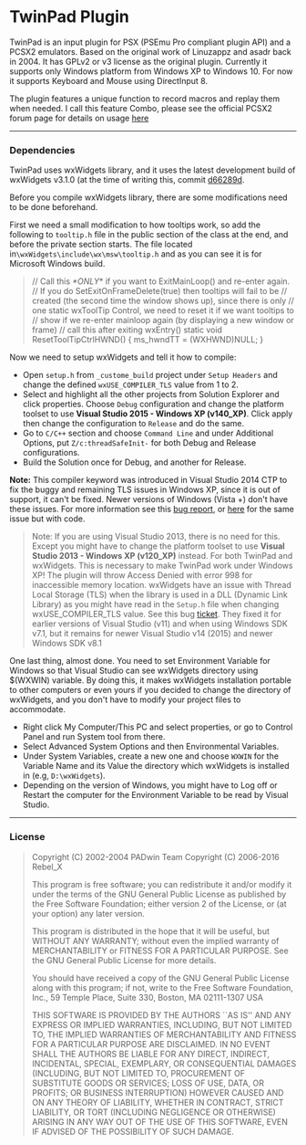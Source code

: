 TwinPad Plugin
=
TwinPad is an input plugin for PSX (PSEmu Pro compliant plugin API) and a PCSX2 emulators. Based on the original work of Linuzappz and asadr back in 2004. It has GPLv2 or v3 license as the original plugin. Currently it supports only Windows platform from Windows XP to Windows 10. For now it supports Keyboard and Mouse using DirectInput 8.

The plugin features a unique function to record macros and replay them when needed. I call this feature Combo, please see the official PCSX2 forum page for details on usage [here](http://forums.pcsx2.net/Thread-TwinPad-v0-9-2)

---
### Dependencies
TwinPad uses wxWidgets library, and it uses the latest development build of
wxWidgets v3.1.0 (at the time of writing this, commit [d66289d](https://github.com/wxWidgets/wxWidgets/commit/d66289dc9573533248e8dc6636fd77e8993c0083).

Before you compile wxWidgets library, there are some modifications need to
be done beforehand.

First we need a small modification to how tooltips work, so add the following
to `tooltip.h` file in the public section of the class at the end, and before the private section starts. The file located in`\wxWidgets\include\wx\msw\tooltip.h` and as you can see it is for Microsoft Windows build.
>// Call this *\*ONLY*\* if you want to ExitMainLoop() and re-enter again.
>// If you do SetExitOnFrameDelete(true) then tooltips will fail to be
>// created (the second time the window shows up), since there is only
>// one static wxToolTip Control, we need to reset it if we want tooltips to 
>// show if we re-enter mainloop again (by displaying a new window or frame)
>// call this after exiting wxEntry()
>static void ResetToolTipCtrlHWND() { ms_hwndTT = (WXHWND)NULL; }

Now we need to setup wxWidgets and tell it how to compile:
- Open `setup.h` from `_custome_build` project under `Setup Headers` and change the defined `wxUSE_COMPILER_TLS` value from 1 to 2.
- Select and highlight all the other projects from Solution Explorer and click properties. Choose `Debug` configuration and change the platform toolset to use **Visual Studio 2015 - Windows XP (v140_XP)**. Click apply then change the configuration to `Release` and do the same.
- Go to `C/C++` section and choose `Command Line` and under Additional Options, put `Z/c:threadSafeInit-` for both Debug and Release configurations.
- Build the Solution once for Debug, and another for Release.

**Note:** This compiler keyword was introduced in Visual Studio 2014 CTP to fix the buggy and remaining TLS issues in Windows XP, since it is out of support, it can't be fixed. Newer versions of Windows (Vista +) don't have these issues. For more information see this [bug report](https://connect.microsoft.com/VisualStudio/feedback/details/1789709/visual-c-2015-runtime-broken-on-windows-server-2003-c-11-magic-statics), or [here](http://www.btday.com/access-violation-on-static-initialization/) for the same issue but with code.

> Note: If you are using Visual Studio 2013, there is no need for this. Except you might have to change the platform toolset to use **Visual Studio 2013 - Windows XP (v120_XP)** instead. For both TwinPad and wxWidgets. This is necessary to make TwinPad work under Windows XP! The plugin will throw Access Denied with error 998 for inaccessible memory location. wxWidgets have an issue with Thread Local Storage (TLS) when the library is used in a DLL (Dynamic Link Library) as you might have read in the `Setup.h` file when changing wxUSE_COMPILER_TLS value. See this bug [ticket](trac.wxwidgets.org/ticket/13116). They fixed it for earlier versions of Visual Studio (v11) and when using Windows SDK v7.1, but it remains for newer Visual Studio v14 (2015) and newer Windows SDK v8.1

One last thing, almost done. You need to set Environment Variable for Windows so that Visual Studio can see wxWidgets directory using $(WXWIN) variable. By doing this, it makes wxWidgets installation portable to other computers or even yours if you decided to change the directory of wxWidgets, and you don't have to modify your project files to accommodate.

- Right click My Computer/This PC and select properties, or go to Control Panel and run System tool from there.
- Select Advanced System Options and then Environmental Variables.
-  Under System Variables, create a new one and choose `WXWIN` for the Variable Name and its Value the directory which wxWidgets is installed in (e.g, `D:\wxWidgets`).
- Depending on the version of Windows, you might have to Log off or Restart the computer for the Environment Variable to be read by Visual Studio.

----
### License
> Copyright (C) 2002-2004  PADwin Team
> Copyright (C) 2006-2016 Rebel_X
> 
> This program is free software; you can redistribute it and/or modify
> it under the terms of the GNU General Public License as published by
> the Free Software Foundation; either version 2 of the License, or
> (at your option) any later version.
> 
> This program is distributed in the hope that it will be useful,
> but WITHOUT ANY WARRANTY; without even the implied warranty of
> MERCHANTABILITY or FITNESS FOR A PARTICULAR PURPOSE.  See the
> GNU General Public License for more details.
> 
> You should have received a copy of the GNU General Public License
> along with this program; if not, write to the Free Software 
> Foundation, Inc., 59 Temple Place, Suite 330, Boston, MA  02111-1307  USA
> 
> THIS SOFTWARE IS PROVIDED BY THE AUTHORS ``AS IS'' AND ANY 
> EXPRESS OR IMPLIED WARRANTIES, INCLUDING, BUT NOT LIMITED TO, THE 
> IMPLIED WARRANTIES OF MERCHANTABILITY AND FITNESS FOR
> A PARTICULAR PURPOSE ARE DISCLAIMED. IN NO EVENT SHALL THE 
> AUTHORS BE LIABLE FOR ANY DIRECT, INDIRECT, INCIDENTAL, SPECIAL, 
> EXEMPLARY, OR CONSEQUENTIAL DAMAGES (INCLUDING, BUT 
> NOT LIMITED TO, PROCUREMENT OF SUBSTITUTE GOODS OR SERVICES; 
> LOSS OF USE, DATA, OR PROFITS; OR BUSINESS INTERRUPTION) HOWEVER 
> CAUSED AND ON ANY THEORY OF LIABILITY, WHETHER IN CONTRACT, 
> STRICT LIABILITY, OR TORT (INCLUDING NEGLIGENCE OR OTHERWISE) 
> ARISING IN ANY WAY OUT OF THE USE OF THIS SOFTWARE, EVEN IF 
> ADVISED OF THE POSSIBILITY OF SUCH DAMAGE.
